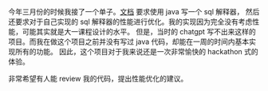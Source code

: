 今年三月份的时候我接了一个单子。[文档](https://drive.google.com/uc?export=download&id=1Yi-9lNvimhGYVDYOQGPk2-0llKUXNvHD) 要求使用 java 写一个 sql 解释器，
然后还要求对于自己实现的 sql 解释器的性能进行优化。我的实现因为完全没有考虑性能，可能其实就是大一课程设计的水平。
但是，当时的 chatgpt 写不出来这样的项目。而我在做这个项目之前并没有写过 java 代码，却能在一周的时间内基本实现所有的功能。
因此，这个项目对于我来说还是一次非常愉快的 hackathon 式的体验。

非常希望有人能 review 我的代码，提出性能优化的建议。
